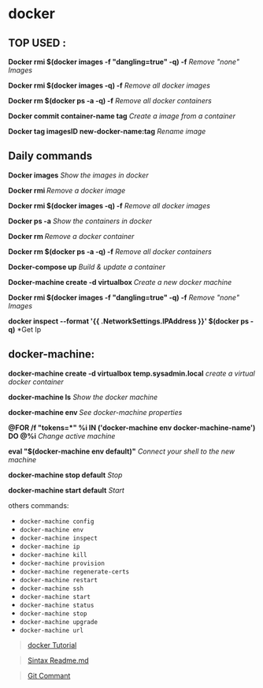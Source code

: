 # docker

## TOP USED :
**Docker rmi $(docker images -f "dangling=true" -q) -f** *Remove "none" Images*

**Docker rmi $(docker images -q) -f** *Remove all docker images*

**Docker rm $(docker ps -a -q) -f** *Remove all docker containers*

**Docker commit container-name tag** *Create a image from a container*

**Docker tag imagesID new-docker-name:tag** *Rename image*

## Daily commands
**Docker images** *Show the images in docker*

**Docker rmi <imageID>** *Remove a docker image*

**Docker rmi $(docker images -q) -f** *Remove all docker images*

**Docker ps -a** *Show the containers in docker*

**Docker rm <containerID>** *Remove a docker container*

**Docker rm $(docker ps -a -q) -f** *Remove all docker containers*

**Docker-compose up** *Build & update a container*

**Docker-machine create -d virtualbox <machine-name>** *Create a new docker machine*

**Docker rmi $(docker images -f "dangling=true" -q) -f** *Remove "none" Images*

**docker inspect --format '{{ .NetworkSettings.IPAddress }}' $(docker ps -q)** *Get Ip


## docker-machine:

**docker-machine create -d virtualbox temp.sysadmin.local** *create a virtual docker container*

**docker-machine ls** *Show the docker machine*

**docker-machine env <machine-name>** *See docker-machine properties*

**@FOR /f "tokens=*" %i IN ('docker-machine env docker-machine-name') DO @%i** *Change active machine*

**eval "$(docker-machine env default)"** *Connect your shell to the new machine*

**docker-machine stop default** *Stop*

**docker-machine start default** *Start*

others commands:
- `docker-machine config`
- `docker-machine env`
- `docker-machine inspect`
- `docker-machine ip`
- `docker-machine kill`
- `docker-machine provision`
- `docker-machine regenerate-certs`
- `docker-machine restart`
- `docker-machine ssh`
- `docker-machine start`
- `docker-machine status`
- `docker-machine stop`
- `docker-machine upgrade`
- `docker-machine url`

> [docker Tutorial](https://www.youtube.com/watch?v=tBfOHso1-6o&t=1s)

> [Sintax Readme.md](https://help.github.com/articles/basic-writing-and-formatting-syntax)

> [Git Commant](http://rogerdudler.github.io/git-guide/)
